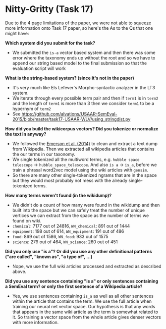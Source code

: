 
Nitty-Gritty (Task 17)
=====
Due to the 4 page limitations of the paper, we were not able to squeeze more information onto Task 17 paper, so here's the As to the Qs that one might have:

**Which system did you submit for the task?**
- We submitted the `is-a` vector based system and then there was some error where the taxonomy ends up without the root and so we have to append our string based model to the final submission so that the evaluation script will work

**What is the string-based system? (since it's not in the paper)**
- It's very much like Els Lefever's Morpho-syntactic analyzer in the LT3 system. 
- We iterate through every possible term pair and then if `term1` is in `term2` and the length of `term1` is more than 3 then we consider `term1` to be a hypernym of `term2`
- See https://github.com/alvations/USAAR-SemEval-2015/blob/master/task17-USAAR-WLV/using_stringdist.py

**How did you build the wikicorpus vectors? Did you tokenize or normalize the text in anyway?**
- We followed the [Emerson et al. (2014)](https://github.com/alvations/SeedLing) to clean and extract a text dump from Wikipedia. Then we extracted all wikipedia articles that contains the our terms in our taxonomy. 
- We single tokenized all the multiword terms, e.g. `hubble space telescope` -> `hubble_space_telescope`. And also `is a` -> `is_a`, before we train a phrasal word2vec model using the wiki articles with `gensim`. 
- So there are many other single-tokenized ngrams that are in the space but they would most probably not mess with the already single-tokenized terms. 

**How many terms weren't found (in the wikidump)?**
- We didn't do a count of how many were found in the wikidump and then built into the space but we can safely treat the number of unique vertices we can extract from the space as the number of terms we found on wiki. 
 - `chemical`: 7177 out of 24816, `WN_chemical`: 891 out of 1444
 - `equipment`: 198 out of 614, `WN_equipment`: 191 out of 486
 - `food`: 869 out of 1586, `WN_food`: 933 out of 1575
 - `science`: 279 out of 464, `WN_science`: 260 out of 451

**Did you only use "is a"? Or did you use any other definitional patterns ("are called", "known as", "a type of", ...)**
- Nope, we use the full wiki articles processed and extracted as described above.

**Did you use any sentence containing "is a" or only sentences containing a SemEval term? or only the first sentence of a Wikipedia article?**
- Yes, we use sentences containing `is_a` as well as all other sentences within the article that contains the term. We use the full article when training our neural net vector space. Our hypothesis is that any words that appears in the same wiki article as the term is somewhat related to it. So training a vector space from the whole article gives denser vectors with more information.



